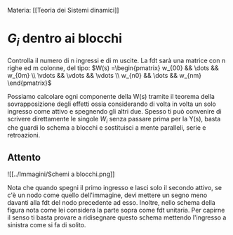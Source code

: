 Materia: [[Teoria dei Sistemi dinamici]]
# $G_i$ dentro ai blocchi
Controlla il numero di n ingressi e di m uscite. La fdt sarà una matrice con n righe ed m colonne, del tipo:
$W(s) =\begin{pmatrix} w_{00} && \dots && w_{0m} \\ \vdots && \vdots && \vdots \\ w_{n0} && \dots && w_{nm} \end{pmatrix}$ 

Possiamo calcolare ogni componente della W(s) tramite il teorema della sovrapposizione degli effetti ossia considerando di volta in volta un solo ingresso come attivo e spegnendo gli altri due.
Spesso ti può convenire di scrivere direttamente le singole $W_{i}$ senza passare prima per la Y(s), basta che guardi lo schema a blocchi e sostituisci a mente paralleli, serie e retroazioni.

## Attento

![[../Immagini/Schemi a blocchi.png]]

Nota che quando spegni il primo ingresso e lasci solo il secondo attivo, se c'è un nodo come quello dell'immagine, devi mettere un segno meno davanti alla fdt del nodo precedente ad esso.
Inoltre, nello schema della figura nota come lei considera la parte sopra come fdt unitaria. Per capirne il senso ti basta provare a ridisegnare questo schema mettendo l'ingresso a sinistra come si fa di solito.
